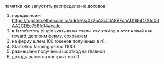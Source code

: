 памятка как запустить распределение доходов.
1. передеплоим https://ropsten.etherscan.io/address/0x2bA3c5dA8BFcaADf994f7f0d00AA2CDEe756fe14#code
2. в farmfactory plugin указываем свапы как staking a этот новый как reward, деплоим ферму, сохраняем
3. на ферму шлем 100 токенов полученых в п1.
5. Start/Stop farming period (100)
6. размещаем полученый шорткод на главной
7. доходы шлем на контракт из п.1
